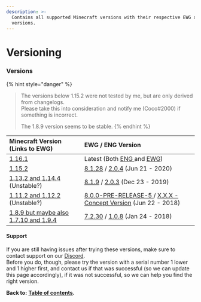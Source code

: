 ```yaml
---
description: >-
  Contains all supported Minecraft versions with their respective EWG and ENG
  versions.
---
```


# Versioning

### Versions

{% hint style="danger" %}
> The versions below 1.15.2 were not tested by me, but are only derived from changelogs.  
> Please take this into consideration and notify me \(Coco\#2000\) if something is incorrect.
>
> The 1.8.9 version seems to be stable.
{% endhint %}

| Minecraft Version \(Links to EWG\) | EWG / ENG Version |
| :--- | :--- |
| [1.16.1](https://www.spigotmc.org/resources/epicworldgenerator-1-15-1-16-1.8067/) | Latest \(Both [ENG ](https://www.spigotmc.org/resources/epicnethergenerator-ewg-add-on.25678/)and [EWG](https://www.spigotmc.org/resources/epicworldgenerator-1-15-1-16-1.8067/)\) |
| [1.15.2](https://www.spigotmc.org/resources/epicworldgenerator-1-15-1-16-1-support-all-update-aquatic-features.8067/download?version=338478) | [8.1.28](https://www.spigotmc.org/resources/epicworldgenerator-1-15-1-16-1-support-all-update-aquatic-features.8067/download?version=338478) / [2.0.4](https://www.spigotmc.org/resources/epicnethergenerator-ewg-add-on.25678/download?version=338479) \(Jun 21 - 2020\) |
| [1.13.2 and 1.14.4](https://www.spigotmc.org/resources/epicworldgenerator-1-15-1-16-1.8067/download?version=304737) \(Unstable?\) | [8.1.9](https://www.spigotmc.org/resources/epicworldgenerator-1-15-1-16-1.8067/download?version=304737) / [2.0.3](https://www.spigotmc.org/resources/epicnethergenerator-ewg-add-on.25678/download?version=306988) \(Dec 23 - 2019\) |
| [1.11.2 and 1.12.2](https://www.spigotmc.org/resources/epicworldgenerator-1-15-1-16-1.8067/download?version=226908) \(Unstable?\) | [8.0.0-PRE-RELEASE-5 ](https://www.spigotmc.org/resources/epicworldgenerator-1-15-1-16-1.8067/download?version=226908)/ [X.X.X - Concept Version](https://www.spigotmc.org/resources/epicnethergenerator-ewg-add-on.25678/download?version=226913) \(Jun 22 - 2018\) |
| [1.8.9 but maybe also 1.7.10 and 1.9.4](https://www.spigotmc.org/resources/epicworldgenerator-1-15-1-16-1-support-all-update-aquatic-features.8067/download?version=186460) | [7.2.30](https://www.spigotmc.org/resources/epicworldgenerator-1-15-1-16-1-support-all-update-aquatic-features.8067/download?version=186460) / [1.0.8](https://www.spigotmc.org/resources/epicnethergenerator-ewg-add-on.25678/download?version=205070) \(Jan 24 - 2018\) |

#### Support

If you are still having issues after trying these versions, make sure to contact support on our [Discord](https://discord.gg/Jq3ecb3).  
Before you do, though, please try the version with a serial number 1 lower and 1 higher first, and contact us if that was successful \(so we can update this page accordingly\), if it was not successful, so we can help you find the right version.

**Back to:** [**Table of contents**](https://docs.dynamic-bytes.com/table-of-contents)**.**

